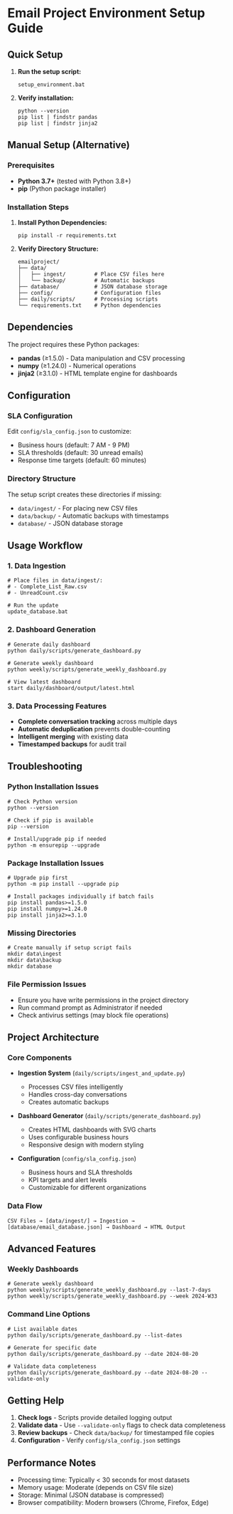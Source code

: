# Email Project Environment Setup Guide

## Quick Setup

1. **Run the setup script:**
   ```batch
   setup_environment.bat
   ```

2. **Verify installation:**
   ```batch
   python --version
   pip list | findstr pandas
   pip list | findstr jinja2
   ```

## Manual Setup (Alternative)

### Prerequisites
- **Python 3.7+** (tested with Python 3.8+)
- **pip** (Python package installer)

### Installation Steps

1. **Install Python Dependencies:**
   ```batch
   pip install -r requirements.txt
   ```

2. **Verify Directory Structure:**
   ```
   emailproject/
   ├── data/
   │   ├── ingest/         # Place CSV files here
   │   └── backup/         # Automatic backups
   ├── database/           # JSON database storage
   ├── config/             # Configuration files
   ├── daily/scripts/      # Processing scripts
   └── requirements.txt    # Python dependencies
   ```

## Dependencies

The project requires these Python packages:

- **pandas** (≥1.5.0) - Data manipulation and CSV processing
- **numpy** (≥1.24.0) - Numerical operations
- **jinja2** (≥3.1.0) - HTML template engine for dashboards

## Configuration

### SLA Configuration
Edit `config/sla_config.json` to customize:
- Business hours (default: 7 AM - 9 PM)
- SLA thresholds (default: 30 unread emails)
- Response time targets (default: 60 minutes)

### Directory Structure
The setup script creates these directories if missing:
- `data/ingest/` - For placing new CSV files
- `data/backup/` - Automatic backups with timestamps
- `database/` - JSON database storage

## Usage Workflow

### 1. Data Ingestion
```batch
# Place files in data/ingest/:
# - Complete_List_Raw.csv
# - UnreadCount.csv

# Run the update
update_database.bat
```

### 2. Dashboard Generation
```batch
# Generate daily dashboard
python daily/scripts/generate_dashboard.py

# Generate weekly dashboard  
python weekly/scripts/generate_weekly_dashboard.py

# View latest dashboard
start daily/dashboard/output/latest.html
```

### 3. Data Processing Features
- **Complete conversation tracking** across multiple days
- **Automatic deduplication** prevents double-counting
- **Intelligent merging** with existing data
- **Timestamped backups** for audit trail

## Troubleshooting

### Python Installation Issues
```batch
# Check Python version
python --version

# Check if pip is available
pip --version

# Install/upgrade pip if needed
python -m ensurepip --upgrade
```

### Package Installation Issues
```batch
# Upgrade pip first
python -m pip install --upgrade pip

# Install packages individually if batch fails
pip install pandas>=1.5.0
pip install numpy>=1.24.0
pip install jinja2>=3.1.0
```

### Missing Directories
```batch
# Create manually if setup script fails
mkdir data\ingest
mkdir data\backup
mkdir database
```

### File Permission Issues
- Ensure you have write permissions in the project directory
- Run command prompt as Administrator if needed
- Check antivirus settings (may block file operations)

## Project Architecture

### Core Components
- **Ingestion System** (`daily/scripts/ingest_and_update.py`)
  - Processes CSV files intelligently
  - Handles cross-day conversations
  - Creates automatic backups

- **Dashboard Generator** (`daily/scripts/generate_dashboard.py`)
  - Creates HTML dashboards with SVG charts
  - Uses configurable business hours
  - Responsive design with modern styling

- **Configuration** (`config/sla_config.json`)
  - Business hours and SLA thresholds
  - KPI targets and alert levels
  - Customizable for different organizations

### Data Flow
```
CSV Files → [data/ingest/] → Ingestion → [database/email_database.json] → Dashboard → HTML Output
```

## Advanced Features

### Weekly Dashboards
```batch
# Generate weekly dashboard
python weekly/scripts/generate_weekly_dashboard.py --last-7-days
python weekly/scripts/generate_weekly_dashboard.py --week 2024-W33
```

### Command Line Options
```batch
# List available dates
python daily/scripts/generate_dashboard.py --list-dates

# Generate for specific date
python daily/scripts/generate_dashboard.py --date 2024-08-20

# Validate data completeness
python daily/scripts/generate_dashboard.py --date 2024-08-20 --validate-only
```

## Getting Help

1. **Check logs** - Scripts provide detailed logging output
2. **Validate data** - Use `--validate-only` flags to check data completeness
3. **Review backups** - Check `data/backup/` for timestamped file copies
4. **Configuration** - Verify `config/sla_config.json` settings

## Performance Notes

- Processing time: Typically < 30 seconds for most datasets
- Memory usage: Moderate (depends on CSV file size)
- Storage: Minimal (JSON database is compressed)
- Browser compatibility: Modern browsers (Chrome, Firefox, Edge)